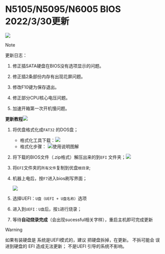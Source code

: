 # N5105/N5095/N6005 BIOS 2022/3/30更新

[![](https://img.shields.io/badge/下载-BIOS-brightgreen)](https://github.com/LarryWonss/LarryWonss.github.io/raw/main/docs/others/BIOS_for_N5105_N5095_N6005%202022_03_30_Updated.zip)

> [!note]
>
> 更新日志：

1. 修正插SATA硬盘在BIOS没有选项显示的问题。

2. 修正插2条部份内存有出现花屏问题。

3. 修改F10键为保存退出。

4. 修正部分CPU核心电压问题。

5. 加速开箱第一次开机慢问题。



**更新教程**[![](https://img.shields.io/badge/下载-BIOS-brightgreen)](https://github.com/LarryWonss/LarryWonss.github.io/raw/main/docs/others/BIOS_for_N5105_N5095_N6005%202022_03_30_Updated.zip)

1. 将优盘格式化成`FAT32` 的DOS盘；

    - 格式化工具下载：[![](https://img.shields.io/badge/下载-格式化工具-brightgreen)](https://github.com/LarryWonss/LarryWonss.github.io/blob/main/docs/others/HP%E4%BC%98%E7%9B%98%E5%90%AF%E5%8A%A8%E7%9B%98%E6%A0%BC%E5%BC%8F%E5%8C%96%E5%B7%A5%E5%85%B7.zip)
    - 格式化步骤：
      ![使用说明图解](https://s2.loli.net/2022/03/30/GLehRtDQarxkow2.png)

2. 将下载的BIOS文件（.zip格式）解压出来的到`EFI` 文件夹；[![](https://img.shields.io/badge/下载-BIOS-brightgreen)](https://github.com/LarryWonss/LarryWonss.github.io/raw/main/docs/others/BIOS_for_N5105_N5095_N6005%202022_03_30_Updated.zip)

3. 将`EFI`文件夹的`所有文件`复制到优盘`根目录`;

4. 机器上电后，按`F7`进入bios刷写界面；
   
    ![](https://s2.loli.net/2022/03/30/fhQ95XmiMlcNxRE.png)
    
5. 选择UEFI：`U盘（UEFI + U盘名称）`选项

6. 进入到`UEFI：U盘`后，按`1`进行烧录；

7. 等待**自动烧录完成**（会出现sucessful相关字样），重启主机即可完成更新

> [!warning]
>
> 如果有装硬盘是 系统是UEFI模式的，建议 把硬盘拆掉，在更新。 不拆可能会 误进到硬盘的 EFI 造成无法更新； 不是UEFI 引导的系统不影响。